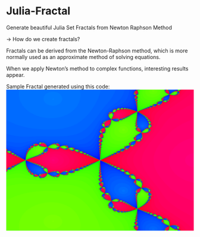 # Julia-Fractal
Generate beautiful Julia Set Fractals from Newton Raphson Method


-> How do we create fractals?

Fractals can be derived from the Newton-Raphson method, which is more normally used as an approximate method of solving equations.

When we apply Newton’s method to complex functions, interesting results appear.

Sample Fractal generated using this code:
![alt text](https://github.com/shreyas269/Julia-Fractal/blob/master/julia.png)

